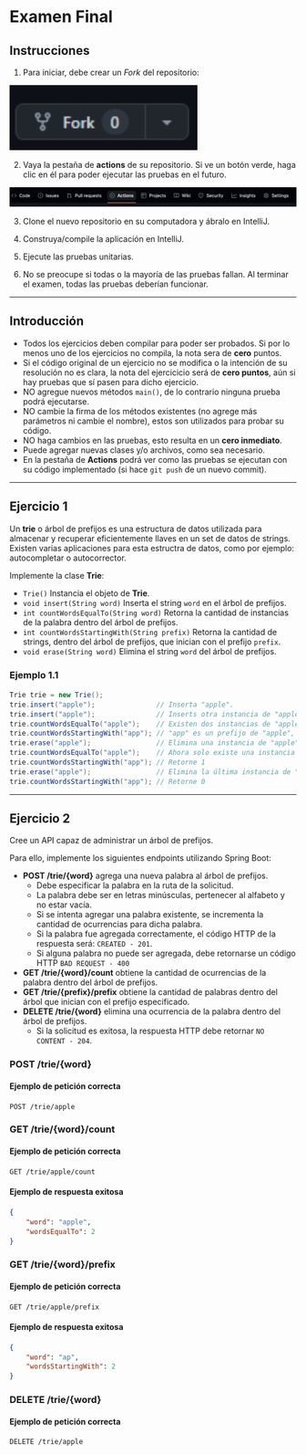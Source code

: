 # Examen Final

## Instrucciones

1. Para iniciar, debe crear un *Fork* del repositorio:

![fork button](images/fork.png)

2. Vaya la pestaña de **actions** de su repositorio. Si ve un botón verde, haga clic en él para poder ejecutar las pruebas en el futuro.

![actions tab](images/actions.png)

3. Clone el nuevo repositorio en su computadora y ábralo en IntelliJ.

4. Construya/compile la aplicación en IntelliJ.

5. Ejecute las pruebas unitarias.

6. No se preocupe si todas o la mayoría de las pruebas fallan. Al terminar el examen, todas las pruebas deberían funcionar.
___

## Introducción

- Todos los ejercicios deben compilar para poder ser probados. Si por lo menos uno de los ejercicios no compila, la nota sera de **cero** puntos.
- Si el código original de un ejercicio no se modifica o la intención de su resolución no es clara, la nota del ejercicicio será de **cero puntos**, aún si hay pruebas que sí pasen para dicho ejercicio.
- NO agregue nuevos métodos `main()`, de lo contrario ninguna prueba podrá ejecutarse.
- NO cambie la firma de los métodos existentes (no agrege más parámetros ni cambie el nombre), estos son utilizados para probar su código.
- NO haga cambios en las pruebas, esto resulta en un **cero inmediato**.
- Puede agregar nuevas clases y/o archivos, como sea necesario.
- En la pestaña de **Actions** podrá ver como las pruebas se ejecutan con su código implementado (si hace `git push` de un nuevo commit).
___

## Ejercicio 1

Un **trie** o árbol de prefijos es una estructura de datos utilizada para almacenar y recuperar eficientemente llaves en un set de datos de strings. Existen varias aplicaciones para esta estructra de datos, como por ejemplo: autocompletar o autocorrector.

Implemente la clase **Trie**:

- `Trie()` Instancia el objeto de **Trie**.
- `void insert(String word)` Inserta el string `word` en el árbol de prefijos.
- `int countWordsEqualTo(String word)` Retorna la cantidad de instancias de la palabra dentro del árbol de prefijos.
- `int countWordsStartingWith(String prefix)` Retorna la cantidad de strings, dentro del árbol de prefijos, que inician con el prefijo `prefix`.
- `void erase(String word)` Elimina el string `word` del árbol de prefijos.

### Ejemplo 1.1

```java
Trie trie = new Trie();
trie.insert("apple");               // Inserta "apple".
trie.insert("apple");               // Inserts otra instancia de "apple".
trie.countWordsEqualTo("apple");    // Existen dos instancias de "apple", retorne 2.
trie.countWordsStartingWith("app"); // "app" es un prefijo de "apple", entonces retorne 2.
trie.erase("apple");                // Elimina una instancia de "apple".
trie.countWordsEqualTo("apple");    // Ahora solo existe una instancia de "apple", así que retorne 1.
trie.countWordsStartingWith("app"); // Retorne 1
trie.erase("apple");                // Elimina la última instancia de "apple". Ahora el árbol de prefijos está vacío.
trie.countWordsStartingWith("app"); // Retorne 0
```
___

## Ejercicio 2

Cree un API capaz de administrar un árbol de prefijos.

Para ello, implemente los siguientes endpoints utilizando Spring Boot:

- **POST /trie/{word}** agrega una nueva palabra al árbol de prefijos.
  - Debe especificar la palabra en la ruta de la solicitud.
  - La palabra debe ser en letras minúsculas, pertenecer al alfabeto y no estar vacía.
  - Si se intenta agregar una palabra existente, se incrementa la cantidad de ocurrencias para dicha palabra.
  - Si la palabra fue agregada correctamente, el código HTTP de la respuesta será: `CREATED - 201`.
  - Si alguna palabra no puede ser agregada, debe retornarse un código HTTP `BAD REQUEST - 400`
- **GET /trie/{word}/count** obtiene la cantidad de ocurrencias de la palabra dentro del árbol de prefijos.
- **GET /trie/{prefix}/prefix** obtiene la cantidad de palabras dentro del árbol que inician con el prefijo especificado.
- **DELETE /trie/{word}** elimina una ocurrencia de la palabra dentro del árbol de prefijos.
  - Si la solicitud es exitosa, la respuesta HTTP debe retornar `NO CONTENT - 204`.

### POST /trie/{word}

#### Ejemplo de petición correcta

```http request
POST /trie/apple
```

### GET /trie/{word}/count

#### Ejemplo de petición correcta

```http request
GET /trie/apple/count
```

#### Ejemplo de respuesta exitosa
```json
{
    "word": "apple",
    "wordsEqualTo": 2
}
```

### GET /trie/{word}/prefix

#### Ejemplo de petición correcta

```http request
GET /trie/apple/prefix
```

#### Ejemplo de respuesta exitosa
```json
{
    "word": "ap",
    "wordsStartingWith": 2
}
```

### DELETE /trie/{word}

#### Ejemplo de petición correcta

```http request
DELETE /trie/apple
```